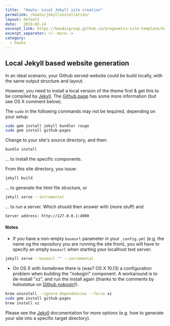 ```yaml
---
title:  "Howto: Local Jekyll site creation"
permalink: /howto/jekyllinstallation/
layout: default
date:   2019-03-14
excerpt_link: https://baudisgroup.github.io/progenetix-site-template/howto/jekyllinstallation/
excerpt_separator: <!--more-->
category:
  - howto
---
```


## Local Jekyll based website generation

In an ideal scenario, your Github served website could be build locally, with the same output structure and layout.

<!--more-->

<!--
This page is updated at the "excerpt_link" location linked in the header.
-->

However, you need to install a local version of the theme first & get this to be compiled by [Jekyll](https://jekyllrb.com). The [Github page](https://help.github.com/articles/setting-up-your-github-pages-site-locally-with-jekyll/#keeping-your-site-up-to-date-with-the-github-pages-gem) has some more information (but see OS X comment below).

The `sudo` in the following commands may not be tequired, depending on your setup.

```bash
sudo gem install jekyll bundler rouge
sudo gem install github-pages
```

Change to your site's source directory, and then:

```bash
bundle install
```
... to install the specific components.

From this site directory, you issue:

```bash
jekyll build
```
... to generate the html file structure, or 
```bash
jekyll serve --incremental
```
... to run a server. Which should then answer with (more stuff) and

```bash
Server address: http://127.0.0.1:4000
```

#### Notes

* If you have a non-empty `baseurl` parameter in your `_config.yml` (e.g. the name og the repository you are running the site from), you will have to specify an empty `baseurl` when starting your localhost test server:
```bash
jekyll serve --baseurl "" --incremental
```
* On OS X with homebrew there is (was? OS X 10.13) a configuration problem when building the "nokogiri" component. A workaround is to de-install "xz", and run the install again (thanks to the comments by _halostatue_ on [Github nokogiri](https://github.com/sparklemotion/nokogiri/issues/1483)!).
```bash
brew uninstall --ignore-dependencies --force xz
sudo gem install github-pages
brew install xz
```

Please see the [Jekyll](https://jekyllrb.com) documentation for more options (e.g. how to generate your site into a specific target directory).
